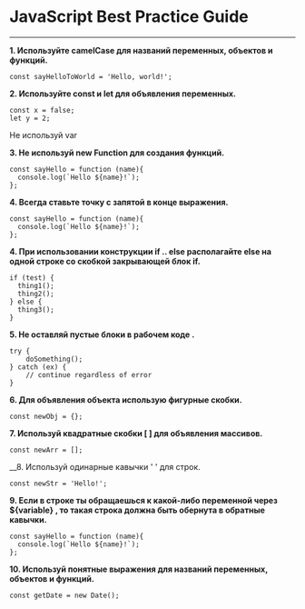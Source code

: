 # JavaScript Best Practice Guide
---

__1. Используйте camelCase для названий переменных, объектов и функций.__

```
const sayHelloToWorld = 'Hello, world!';
```

__2. Используйте const и let для объявления переменных.__

```
const x = false;
let y = 2;
```
Не используй var

__3. Не используй new Function для создания функций.__

```
const sayHello = function (name){
  console.log(`Hello ${name}!`);
};
```

__4. Всегда ставьте точку с запятой в конце выражения.__

```
const sayHello = function (name){
  console.log(`Hello ${name}!`);
};
```

__4. При использовании конструкции if .. else располагайте else на одной строке со скобкой закрывающей блок if.__

```
if (test) {
  thing1();
  thing2();
} else {
  thing3();
}
```

__5. Не оставляй пустые блоки в рабочем коде .__

```
try {
    doSomething();
} catch (ex) {
    // continue regardless of error
}
```

__6. Для объявления объекта использую фигурные скобки.__

```
const newObj = {};
```

__7. Используй квадратные скобки [ ] для объявления массивов.__

```
const newArr = [];
```

__8. Используй одинарные кавычки ' ' для строк.

```
const newStr = 'Hello!';
```

__9. Если в строке ты обращаешься к какой-либо переменной через ${variable} , то такая строка должна быть обернута в обратные кавычки.__

```
const sayHello = function (name){
  console.log(`Hello ${name}!`);
};
```

__10. Используй понятные выражения для названий переменных, объектов и функций.__

```
const getDate = new Date();
```
